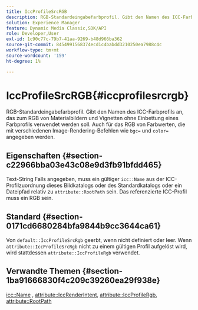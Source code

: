 ```yaml
---
title: IccProfileSrcRGB
description: RGB-Standardeingabefarbprofil. Gibt den Namen des ICC-Farbprofils an, das zum RGB von Materialbildern und Vignetten ohne Einbettung eines Farbprofils verwendet werden soll. Auch für das RGB von Farbwerten, die mit verschiedenen Image-Rendering-Befehlen angegeben werden, wie bgc= und color=.
solution: Experience Manager
feature: Dynamic Media Classic,SDK/API
role: Developer,User
exl-id: 1c90c77c-79b7-41aa-9269-b48d966ba362
source-git-commit: 8454991568374ecd1c4babdd3210250ea7988c4c
workflow-type: tm+mt
source-wordcount: '159'
ht-degree: 1%

---
```


# IccProfileSrcRGB{#iccprofilesrcrgb}

RGB-Standardeingabefarbprofil. Gibt den Namen des ICC-Farbprofils an, das zum RGB von Materialbildern und Vignetten ohne Einbettung eines Farbprofils verwendet werden soll. Auch für das RGB von Farbwerten, die mit verschiedenen Image-Rendering-Befehlen wie `bgc=` und `color=` angegeben werden.

## Eigenschaften {#section-c22966bba03e43c08e9d3fb91bfdd465}

Text-String Falls angegeben, muss ein gültiger `icc::Name` aus der ICC-Profilzuordnung dieses Bildkatalogs oder des Standardkatalogs oder ein Dateipfad relativ zu `attribute::RootPath` sein. Das referenzierte ICC-Profil muss ein RGB sein.

## Standard {#section-0171cd6680284bfa9844b9cc3644ca61}

Von `default::IccProfileSrcRgb` geerbt, wenn nicht definiert oder leer. Wenn `attribute::IccProfileSrcRgb` nicht zu einem gültigen Profil aufgelöst wird, wird stattdessen `attribute::IccProfileRgb` verwendet.

## Verwandte Themen {#section-1ba91666830f4c209c39260ea29f938e}

[icc::Name](../../../../../ir-api/material-cat/image-rendering-api-ref/c-ir-material-catalog/c-ir-icc-profile-map-reference/r-ir-name-icc.md#reference-7a293ede360e433782575f8f6a562ac2) , [attribute::IccRenderIntent](../../../../../ir-api/material-cat/image-rendering-api-ref/c-ir-material-catalog/c-ir-attributes-reference/r-ir-iccrenderintent.md#reference-3b80b7a4c25545a593c5076f318b5c40), [attribute::IccProfileRgb](../../../../../ir-api/material-cat/image-rendering-api-ref/c-ir-material-catalog/c-ir-attributes-reference/r-ir-iccprofilergb.md#reference-cdaad25b155646ffa382d722fd324b30), [attribute::RootPath](../../../../../ir-api/material-cat/image-rendering-api-ref/c-ir-material-catalog/c-ir-attributes-reference/r-ir-rootpath.md#reference-a4d7c96b62e14fcbad1740c702f160f3)

